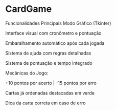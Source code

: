 # CardGame

Funcionalidades Principais
Modo Gráfico (Tkinter)

Interface visual com cronômetro e pontuação

Embaralhamento automático após cada jogada

Sistema de ajuda com regras detalhadas

Sistema de pontuação e tempo integrado

Mecânicas do Jogo:

+10 pontos por acerto | -15 pontos por erro

Cartas já ordenadas destacadas em verde

Dica da carta correta em caso de erro
